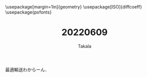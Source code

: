 ﻿---
title: 20220609
yesterday: 20220608
tomorrow: 20220610
days: 895
author: Takala
header-includes:
  - \usepackage[margin=1in]{geometry}
  - \usepackage[ISO]{diffcoeff}
  - \usepackage{pxfonts}
---


最適輸送わからーん．
